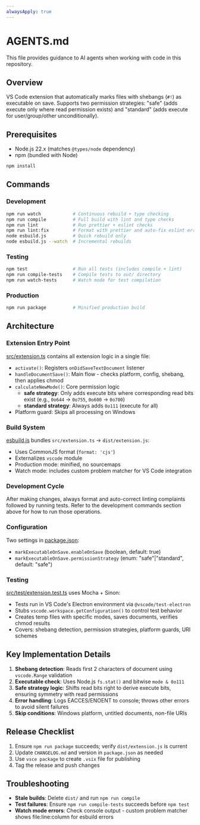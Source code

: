```yaml
---
alwaysApply: true
---
```


# AGENTS.md

This file provides guidance to AI agents when working with code in this
repository.

## Overview

VS Code extension that automatically marks files with shebangs (`#!`) as
executable on save. Supports two permission strategies: "safe" (adds execute
only where read permission exists) and "standard" (adds execute for
user/group/other unconditionally).

## Prerequisites

- Node.js 22.x (matches `@types/node` dependency)
- npm (bundled with Node)

```sh
npm install
```

## Commands

### Development

```sh
npm run watch            # Continuous rebuild + type checking
npm run compile          # Full build with lint and type checks
npm run lint             # Run prettier + eslint checks
npm run lint:fix         # Format with prettier and auto-fix eslint errors
node esbuild.js          # Quick rebuild only
node esbuild.js --watch  # Incremental rebuilds
```

### Testing

```sh
npm test                 # Run all tests (includes compile + lint)
npm run compile-tests    # Compile tests to out/ directory
npm run watch-tests      # Watch mode for test compilation
```

### Production

```sh
npm run package          # Minified production build
```

## Architecture

### Extension Entry Point

[src/extension.ts](src/extension.ts) contains all extension logic in a
single file:

- `activate()`: Registers `onDidSaveTextDocument` listener
- `handleDocumentSave()`: Main flow - checks platform, config, shebang,
  then applies chmod
- `calculateNewMode()`: Core permission logic
  - **safe strategy**: Only adds execute bits where corresponding read bits
    exist (e.g., `0o644` → `0o755`, `0o600` → `0o700`)
  - **standard strategy**: Always adds `0o111` (execute for all)
- Platform guard: Skips all processing on Windows

### Build System

[esbuild.js](esbuild.js) bundles `src/extension.ts` → `dist/extension.js`:

- Uses CommonJS format (`format: 'cjs'`)
- Externalizes `vscode` module
- Production mode: minified, no sourcemaps
- Watch mode: includes custom problem matcher for VS Code integration

### Development Cycle

After making changes, always format and auto-correct linting complaints followed
by running tests. Refer to the development commands section above for how to run
those operations.

### Configuration

Two settings in [package.json](package.json):

- `markExecutableOnSave.enableOnSave` (boolean, default: true)
- `markExecutableOnSave.permissionStrategy` (enum: "safe"|"standard",
  default: "safe")

### Testing

[src/test/extension.test.ts](src/test/extension.test.ts) uses Mocha +
Sinon:

- Tests run in VS Code's Electron environment via `@vscode/test-electron`
- Stubs `vscode.workspace.getConfiguration()` to control test behavior
- Creates temp files with specific modes, saves documents, verifies chmod
  results
- Covers: shebang detection, permission strategies, platform guards, URI
  schemes

## Key Implementation Details

1. **Shebang detection**: Reads first 2 characters of document using
   `vscode.Range` validation
2. **Executable check**: Uses Node.js `fs.stat()` and bitwise
   `mode & 0o111`
3. **Safe strategy logic**: Shifts read bits right to derive execute bits,
   ensuring symmetry with read permissions
4. **Error handling**: Logs EACCES/ENOENT to console; throws other errors
   to avoid silent failures
5. **Skip conditions**: Windows platform, untitled documents, non-file URIs

## Release Checklist

1. Ensure `npm run package` succeeds; verify `dist/extension.js` is current
2. Update `CHANGELOG.md` and version in `package.json` as needed
3. Use `vsce package` to create `.vsix` file for publishing
4. Tag the release and push changes

## Troubleshooting

- **Stale builds**: Delete `dist/` and run `npm run compile`
- **Test failures**: Ensure `npm run compile-tests` succeeds before
  `npm test`
- **Watch mode errors**: Check console output - custom problem matcher
  shows file:line:column for esbuild errors
